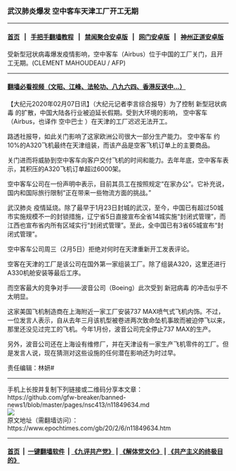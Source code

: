 ### 武汉肺炎爆发 空中客车天津工厂开工无期
------------------------

#### [首页](https://github.com/gfw-breaker/banned-news1/blob/master/README.md) &nbsp;&nbsp;|&nbsp;&nbsp; [手把手翻墙教程](https://github.com/gfw-breaker/guides/wiki) &nbsp;&nbsp;|&nbsp;&nbsp; [禁闻聚合安卓版](https://github.com/gfw-breaker/bn-android) &nbsp;&nbsp;|&nbsp;&nbsp; [网门安卓版](https://github.com/oGate2/oGate) &nbsp;&nbsp;|&nbsp;&nbsp; [神州正道安卓版](https://github.com/SzzdOgate/update) 



<div><img alt="" class="aligncenter wp-post-image" src="https://i.epochtimes.com/assets/uploads/2020/02/GettyImages-1198113197-600x400.jpg"/>
<div class="red16 caption">
 受新型冠状病毒爆发疫情影响，空中客车（Airbus）位于中国的工厂关门，且开工无期。(CLEMENT MAHOUDEAU / AFP)
</div>
</div><hr/>

#### [翻墙必看视频（文昭、江峰、法轮功、八九六四、香港反送中...）](https://github.com/gfw-breaker/banned-news1/blob/master/pages/link3.md)

<div><p>
 【大纪元2020年02月07日讯】（大纪元记者李言综合报导）为了控制
 <ok href="https://www.epochtimes.com/gb/tag/%E6%96%B0%E5%9E%8B%E5%86%A0%E7%8A%B6%E7%97%85%E6%AF%92.html">
  新型冠状病毒
 </ok>
 的扩散，中国大陆各行业被迫延长假期。受到大环境的影响，
 <ok href="https://www.epochtimes.com/gb/tag/%E7%A9%BA%E4%B8%AD%E5%AE%A2%E8%BD%A6.html">
  空中客车
 </ok>
 （Airbus，也译作
 <ok href="https://www.epochtimes.com/gb/tag/%E7%A9%BA%E4%B8%AD%E5%B7%B4%E5%A3%AB.html">
  空中巴士
 </ok>
 ）在天津的工厂迟迟无法开工。
</p>
<p>
 路透社报导，如此关门影响了这家欧洲公司很大一部分生产能力。
 <ok href="https://www.epochtimes.com/gb/tag/%E7%A9%BA%E4%B8%AD%E5%AE%A2%E8%BD%A6.html">
  空中客车
 </ok>
 约10%的A320飞机最终在天津组装，而该产品是空客飞机订单上的主要商品。
</p>
<p>
 关门进而将威胁到空中客车向客户交付飞机的时间和能力。去年年底，空中客车表示，其积压的A320飞机订单超过6000架。
</p>
<p>
 空中客车公司在一份声明中表示，目前其员工在按照规定“在家办公”。它补充说，国内和国际旅行限制“正在带来一些物流方面的挑战。”
</p>
<p>
 <ok href="https://www.epochtimes.com/gb/tag/%E6%AD%A6%E6%B1%89%E8%82%BA%E7%82%8E.html">
  武汉肺炎
 </ok>
 疫情延烧。除了最早于1月23日封城的武汉，至今，中国已有超过50城市实施规模不一的封锁措施，辽宁省5日直接宣布全省14城实施“封闭式管理”，而江西也宣布省内所有区域实行“封闭式管理”。至此，全中国已有3省65城宣布“封闭式管理”。
</p>
<p>
 空中客车公司周三（2月5日）拒绝对何时在天津重新开工发表评论。
</p>
<p>
 空客在天津的工厂是该公司在国外第一家组装工厂。除了组装A320，这里还进行A330机舱安装等最后工序。
</p>
<p>
 而空客最大的竞争对手——波音公司（Boeing）此次受到
 <ok href="https://www.epochtimes.com/gb/tag/%E6%96%B0%E5%86%A0%E7%97%85%E6%AF%92.html">
  新冠病毒
 </ok>
 的冲击似乎不太明显。
</p>
<p>
 这家美国飞机制造商在上海附近一家工厂安装737 MAX喷气式飞机内饰。不过，一位发言人表示，自从去年三月该机型被卷进两次致命坠机事故而被迫停飞以来，那里还没见过完工的飞机。今年1月份，波音公司完全停止737 MAX的生产。
</p>
<p>
 另外，波音公司还在上海设有维修厂，并在天津设有一家生产飞机零件的工厂。但是发言人说，现在猜测对这些设施的任何潜在影响还为时过早。
</p>
<p>
 责任编辑：林妍#
</p>
</div>
<hr/>
手机上长按并复制下列链接或二维码分享本文章：<br/>
https://github.com/gfw-breaker/banned-news1/blob/master/pages/nsc413/n11849634.md <br/>
<a href='https://github.com/gfw-breaker/banned-news1/blob/master/pages/nsc413/n11849634.md'><img src='https://github.com/gfw-breaker/banned-news1/blob/master/pages/nsc413/n11849634.md.png'/></a> <br/>
原文地址（需翻墙访问）：https://www.epochtimes.com/gb/20/2/6/n11849634.htm


------------------------
#### [首页](https://github.com/gfw-breaker/banned-news1/blob/master/README.md) &nbsp;|&nbsp; [一键翻墙软件](https://github.com/gfw-breaker/nogfw/blob/master/README.md) &nbsp;| [《九评共产党》](https://github.com/gfw-breaker/9ping.md/blob/master/README.md#九评之一评共产党是什么) | [《解体党文化》](https://github.com/gfw-breaker/jtdwh.md/blob/master/README.md) | [《共产主义的终极目的》](https://github.com/gfw-breaker/gczydzjmd.md/blob/master/README.md)


<img src='http://gfw-breaker.win/banned-news/pages/nsc413/n11849634.md' width='0px' height='0px'/>
